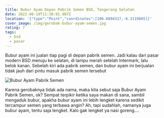 ```yaml
---
title: Bubur Ayam Depan Pabrik Semen BSD, Tangerang Selatan
date: 2022-06-19T11:38:01.907Z
location: '{"type":"Point","coordinates":[106.6894317,-6.3119865]}'
cover_image: /img/gerobak-bubur-ayam-semen.jpg
rating: 7
tags:
  - bsd
  - pasar
---
```

Bubur ayam ini jualan tiap pagi di depan pabrik semen. Jadi kalau dari pasar modern BSD menuju ke selatan, di lampu merah setelah Intermark, lalu belok kanan. Sebelah kiri ada pabrik semen, dan bubur ayam ini berjualan tidak jauh dari pintu masuk pabrik semen tersebut

![](/img/bubur-ayam-semen.jpg "Bubur Ayam Pabrik Semen")

Karena gerobaknya tidak ada nama, maka kita sebut saja Bubur Ayam Pabrik Semen, ok? Sempat terpikir ketika saya makan di sana, sambil mengaduk bubur, apakha bubur ayam ini lebih lengket karena sedikit tercampur semen yang terbawa angin? Ah, tapi sudahlah, namanya juga bubur ayam, tentu saja lengket. Kalo gak lengket ya nasi goreng....